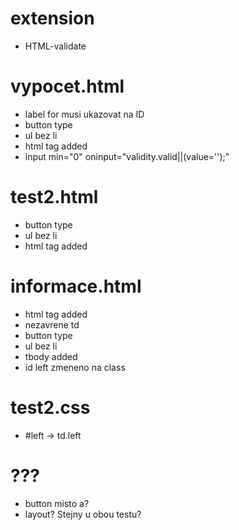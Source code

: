 # extension
- HTML-validate

# vypocet.html
- label for musi ukazovat na ID
- button type
- ul bez li
- html tag added
- input min="0" oninput="validity.valid||(value='');"

# test2.html
- button type
- ul bez li
- html tag added

# informace.html
- html tag added
- nezavrene td
- button type
- ul bez li
- tbody added
- id left zmeneno na class

# test2.css
- #left -> td.left


# ???
- button misto a?
- layout? Stejny u obou testu?

